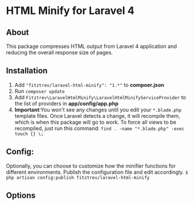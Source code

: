 # HTML Minify for Laravel 4
## About
This package compresses HTML output from Laravel 4 application and reducing the overall response size of pages.

## Installation
  1. Add `"fitztrev/laravel-html-minify": "1.*"` to **compoer.json**
  2. Run `composer update`
  3. Add `Fitztrev\LaravelHtmlMinify\LaravelHtmlMinifyServiceProvider` to the list of providers in **app/config/app.php**
  4. **Important**:You won't see any changes until you edit your `*.blade.php` template files. Once Laravel detects a change, it will recompile them, which is when this package will go to work. To force all views to be recompiled, just run this command: `find . -name "*.blade.php" -exec touch {} \;`

## Config:
Optionally, you can choose to customize how the minifier functions for different environments. Publish the configuration file and edit accordingly.
`$ php artisan config:publish fitztrev/laravel-html-minify`

## Options
